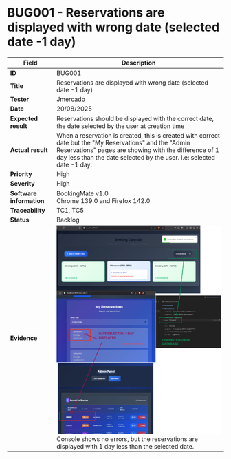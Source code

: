 # BUG001 - Reservations are displayed with wrong date (selected date -1 day)

| Field                 | Description                                                                                                                                 |
|-----------------------|---------------------------------------------------------------------------------------------------------------------------------------------|
| **ID**                | BUG001                                                                                                                                     |
| **Title**             | Reservations are displayed with wrong date (selected date -1 day)                                                                          |
| **Tester**            | Jmercado                                                                                                                                   |
| **Date**              | 20/08/2025                                                                                                                                 |
| **Expected result**   | Reservations should be displayed with the correct date, the date selected by the user at creation time                                     |
| **Actual result**     | When a reservation is created, this is created with correct date but the "My Reservations" and the "Admin Reservations" pages are showing with the difference of 1 day less than the date selected by the user. i.e: selected date -1 day. |
| **Priority**          | High                                                                                                                                       |
| **Severity**          | High                                                                                                                                       |
| **Software information** | BookingMate v1.0<br>Chrome 139.0 and Firefox 142.0                                                                                    |
| **Traceability**      | TC1, TC5                                                                                                                                   |
| **Status**            | Backlog                                                                                                                                    |
| **Evidence**          | ![Reservations bug](../../docs/source-documents/images/bug001-wrong-date-reservations.png)<br>Console shows no errors, but the reservations are displayed with 1 day less than the selected date. |

